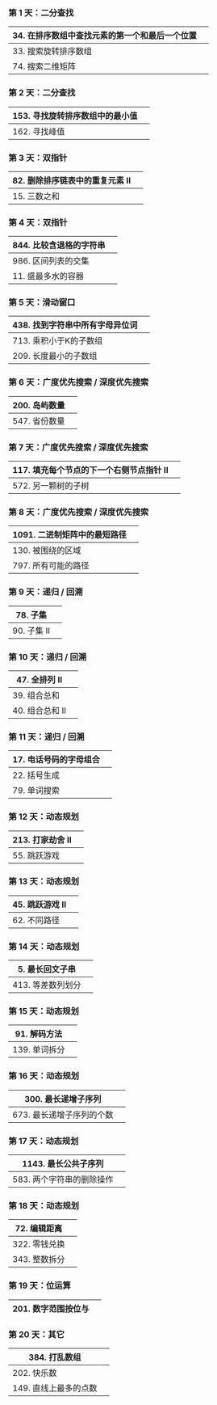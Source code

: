 ### 第 1 天：二分查找

| 34. 在排序数组中查找元素的第一个和最后一个位置 |      |
| ---------------------------------------------- | ---- |
| 33. 搜索旋转排序数组                           |      |
| 74. 搜索二维矩阵                               |      |



### 第 2 天：二分查找

| 153. 寻找旋转排序数组中的最小值 |      |
| ------------------------------- | ---- |
| 162. 寻找峰值                   |      |



### 第 3 天：双指针

| 82. 删除排序链表中的重复元素 II |      |
| ------------------------------- | ---- |
| 15. 三数之和                    |      |



### 第 4 天：双指针

| 844. 比较含退格的字符串 |      |
| ----------------------- | ---- |
| 986. 区间列表的交集     |      |
| 11. 盛最多水的容器      |      |



### 第 5 天：滑动窗口

| 438. 找到字符串中所有字母异位词 |      |
| ------------------------------- | ---- |
| 713. 乘积小于K的子数组          |      |
| 209. 长度最小的子数组           |      |



### 第 6 天：广度优先搜索 / 深度优先搜索

| 200. 岛屿数量 |      |
| ------------- | ---- |
| 547. 省份数量 |      |



### 第 7 天：广度优先搜索 / 深度优先搜索

| 117. 填充每个节点的下一个右侧节点指针 II |      |
| ---------------------------------------- | ---- |
| 572. 另一颗树的子树                      |      |



### 第 8 天：广度优先搜索 / 深度优先搜索

| 1091. 二进制矩阵中的最短路径 |      |
| ---------------------------- | ---- |
| 130. 被围绕的区域            |      |
| 797. 所有可能的路径          |      |



### 第 9 天：递归 / 回溯

| 78. 子集    |      |
| ----------- | ---- |
| 90. 子集 II |      |



### 第 10 天：递归 / 回溯

| 47. 全排列 II   |      |
| --------------- | ---- |
| 39. 组合总和    |      |
| 40. 组合总和 II |      |



### 第 11 天：递归 / 回溯

| 17. 电话号码的字母组合 |      |
| ---------------------- | ---- |
| 22. 括号生成           |      |
| 79. 单词搜索           |      |



### 第 12 天：动态规划

| 213. 打家劫舍 II |      |
| ---------------- | ---- |
| 55. 跳跃游戏     |      |



### 第 13 天：动态规划

| 45. 跳跃游戏 II |      |
| --------------- | ---- |
| 62. 不同路径    |      |



### 第 14 天：动态规划

| 5. 最长回文子串   |      |
| ----------------- | ---- |
| 413. 等差数列划分 |      |



### 第 15 天：动态规划

| 91. 解码方法  |      |
| ------------- | ---- |
| 139. 单词拆分 |      |



### 第 16 天：动态规划

| 300. 最长递增子序列       |      |
| ------------------------- | ---- |
| 673. 最长递增子序列的个数 |      |



### 第 17 天：动态规划

| 1143. 最长公共子序列      |      |
| ------------------------- | ---- |
| 583. 两个字符串的删除操作 |      |



### 第 18 天：动态规划

| 72. 编辑距离  |      |
| ------------- | ---- |
| 322. 零钱兑换 |      |
| 343. 整数拆分 |      |



### 第 19 天：位运算

| 201. 数字范围按位与 |      |
| ------------------- | ---- |



### 第 20 天：其它

| 384. 打乱数组         |      |
| --------------------- | ---- |
| 202. 快乐数           |      |
| 149. 直线上最多的点数 |      |



